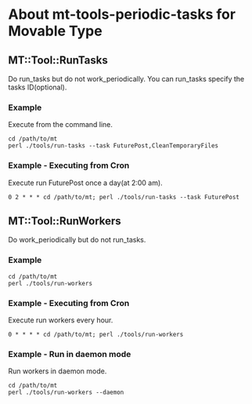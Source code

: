 # About mt-tools-periodic-tasks for Movable Type

## MT::Tool::RunTasks

Do run_tasks but do not work_periodically.
You can run_tasks specify the tasks ID(optional).

### Example

Execute from the command line.

    cd /path/to/mt
    perl ./tools/run-tasks --task FuturePost,CleanTemporaryFiles

### Example - Executing from Cron

Execute run FuturePost once a day(at 2:00 am).

    0 2 * * * cd /path/to/mt; perl ./tools/run-tasks --task FuturePost

## MT::Tool::RunWorkers

Do work_periodically but do not run_tasks.

### Example

    cd /path/to/mt
    perl ./tools/run-workers

### Example - Executing from Cron

Execute run workers every hour.

    0 * * * * cd /path/to/mt; perl ./tools/run-workers

### Example - Run in daemon mode

Run workers in daemon mode.

    cd /path/to/mt
    perl ./tools/run-workers --daemon
